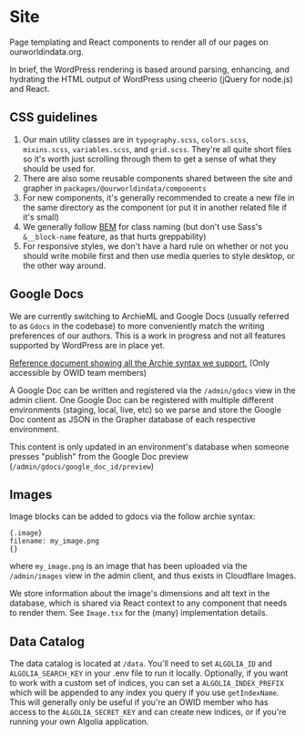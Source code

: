 # Site

Page templating and React components to render all of our pages on ourworldindata.org.

In brief, the WordPress rendering is based around parsing, enhancing, and hydrating the HTML output of WordPress using cheerio (jQuery for node.js) and React.

## CSS guidelines

1. Our main utility classes are in `typography.scss`, `colors.scss`, `mixins.scss`, `variables.scss`, and `grid.scss`. They're all quite short files so it's worth just scrolling through them to get a sense of what they should be used for.
2. There are also some reusable components shared between the site and grapher in `packages/@ourworldindata/components`
3. For new components, it's generally recommended to create a new file in the same directory as the component (or put it in another related file if it's small)
4. We generally follow [BEM](https://getbem.com/) for class naming (but don't use Sass's `&__block-name` feature, as that hurts greppability)
5. For responsive styles, we don't have a hard rule on whether or not you should write mobile first and then use media queries to style desktop, or the other way around.

## Google Docs

We are currently switching to ArchieML and Google Docs (usually referred to as `Gdocs` in the codebase) to more conveniently match the writing preferences of our authors. This is a work in progress and not all features supported by WordPress are in place yet.

[Reference document showing all the Archie syntax we support.](https://docs.google.com/document/d/1OLoTWloy4VecOjKTjB1wLV6tEphHJIMXfexrf1ZYJzU/edit) (Only accessible by OWID team members)

A Google Doc can be written and registered via the `/admin/gdocs` view in the admin client. One Google Doc can be registered with multiple different environments (staging, local, live, etc) so we parse and store the Google Doc content as JSON in the Grapher database of each respective environment.

This content is only updated in an environment's database when someone presses "publish" from the Google Doc preview (`/admin/gdocs/google_doc_id/preview`)

## Images

Image blocks can be added to gdocs via the follow archie syntax:

```
{.image}
filename: my_image.png
{}
```

where `my_image.png` is an image that has been uploaded via the `/admin/images` view in the admin client, and thus exists in Cloudflare Images.

We store information about the image's dimensions and alt text in the database, which is shared via React context to any component that needs to render them. See `Image.tsx` for the (many) implementation details.

## Data Catalog

The data catalog is located at `/data`. You'll need to set `ALGOLIA_ID` and `ALGOLIA_SEARCH_KEY` in your .env file to run it locally. Optionally, if you want to work with a custom set of indices, you can set a `ALGOLIA_INDEX_PREFIX` which will be appended to any index you query if you use `getIndexName`. This will generally only be useful if you're an OWID member who has access to the `ALGOLIA_SECRET_KEY` and can create new indices, or if you're running your own Algolia application.
